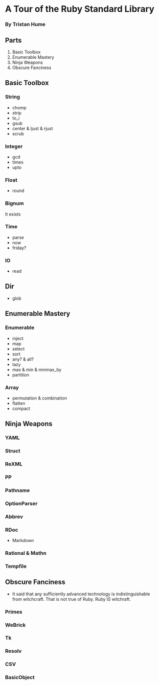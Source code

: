 # A Tour of the Ruby Standard Library
### By Tristan Hume

## Parts

1. Basic Toolbox
2. Enumerable Mastery
3. Ninja Weapons
4. Obscure Fanciness

## Basic Toolbox

### String

- chomp
- strip
- to_i
- gsub
- center & ljust & rjust
- scrub

### Integer

- gcd
- times
- upto

### Float

- round

### Bignum

It exists

### Time

- parse
- now
- friday?

### IO

- read

## Dir

- glob

## Enumerable Mastery

### Enumerable

- inject
- map
- select
- sort
- any? & all?
- lazy
- max & min & minmax_by
- partition

### Array

- permutation & combination
- flatten
- compact

## Ninja Weapons

### YAML

### Struct

### ReXML

### PP

### Pathname

### OptionParser

### Abbrev

### RDoc

- Markdown

### Rational & Mathn

### Tempfile

## Obscure Fanciness

- It said that any sufficiently advanced technology is indistinguishable from witchcraft. That is not true of Ruby. Ruby IS witchraft.

### Primes

### WeBrick

### Tk

### Resolv

### CSV

### BasicObject
